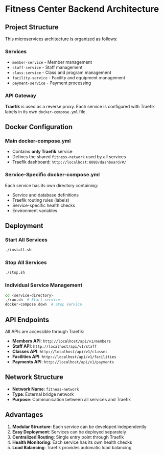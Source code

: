 # Fitness Center Backend Architecture

## Project Structure

This microservices architecture is organized as follows:

### Services
- `member-service` - Member management
- `staff-service` - Staff management  
- `class-service` - Class and program management
- `facility-service` - Facility and equipment management
- `payment-service` - Payment processing

### API Gateway
**Traefik** is used as a reverse proxy. Each service is configured with Traefik labels in its own `docker-compose.yml` file.

## Docker Configuration

### Main docker-compose.yml
- Contains **only Traefik** service
- Defines the shared `fitness-network` used by all services
- Traefik dashboard: `http://localhost:8080/dashboard/#/`

### Service-Specific docker-compose.yml
Each service has its own directory containing:
- Service and database definitions
- Traefik routing rules (labels)
- Service-specific health checks
- Environment variables

## Deployment

### Start All Services
```bash
./install.sh
```

### Stop All Services  
```bash
./stop.sh
```

### Individual Service Management
```bash
cd <service-directory>
./run.sh  # Start service
docker-compose down  # Stop service
```

## API Endpoints

All APIs are accessible through Traefik:

- **Members API**: `http://localhost/api/v1/members`
- **Staff API**: `http://localhost/api/v1/staff`
- **Classes API**: `http://localhost/api/v1/classes`
- **Facilities API**: `http://localhost/api/v1/facilities`
- **Payments API**: `http://localhost/api/v1/payments`

## Network Structure

- **Network Name**: `fitness-network`
- **Type**: External bridge network
- **Purpose**: Communication between all services and Traefik

## Advantages

1. **Modular Structure**: Each service can be developed independently
2. **Easy Deployment**: Services can be deployed separately
3. **Centralized Routing**: Single entry point through Traefik
4. **Health Monitoring**: Each service has its own health checks
5. **Load Balancing**: Traefik provides automatic load balancing
